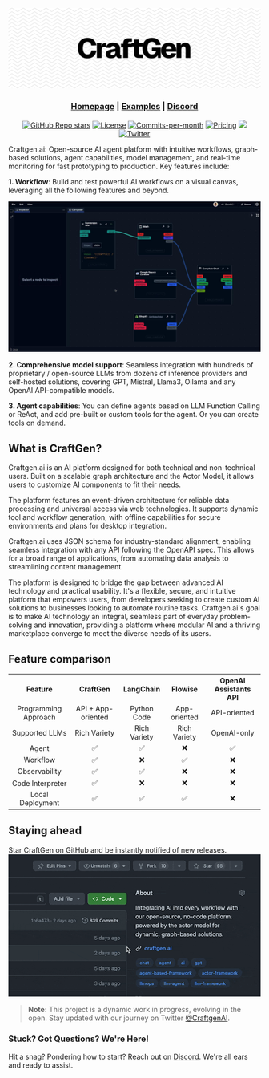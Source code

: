 <div align="center">

![Logo of Craftgen](./apps/web/public/images/github-header.png)


<h3>

[Homepage](https://www.craftgen.ai/) | [Examples](https://craftgen.ai/explore) | [Discord](https://craftgen.ai/discord)

</h3>

[![GitHub Repo stars](https://img.shields.io/github/stars/craftgen/craftgen)](https://github.com/craftgen/craftgen)
<a href="https://github.com/craftgen/craftgen/blob/main/LICENSE"><img src="https://img.shields.io/badge/license-AGPLv3-purple" alt="License"></a>
<a href="https://github.com/craftgen/craftgen/pulse"><img src="https://img.shields.io/github/commit-activity/m/craftgen/craftgen" alt="Commits-per-month"></a>
<a href="https://craftgen.ai/pricing"><img src="https://img.shields.io/badge/Pricing-Free-brightgreen" alt="Pricing"></a>
<a href="https://github.com/craftgen/craftgen/labels/%F0%9F%99%8B%20help%20wanted"><img src="https://img.shields.io/badge/Help%20Wanted-Contribute-blue"></a>
[![Twitter](https://img.shields.io/twitter/url/https/twitter.com/cloudposse.svg?style=social&label=Follow%20%40craftgenai)](https://twitter.com/craftgenai)

</div>

Craftgen.ai: Open-source AI agent platform with intuitive workflows, graph-based solutions, agent capabilities, model management, and real-time monitoring for fast prototyping to production. Key features include:

**1. Workflow**:
Build and test powerful AI workflows on a visual canvas, leveraging all the following features and beyond.

![Demo](./apps/web/public/images/demo-cover.jpg)

**2. Comprehensive model support**:
Seamless integration with hundreds of proprietary / open-source LLMs from dozens of inference providers and self-hosted solutions, covering GPT, Mistral, Llama3, Ollama and any OpenAI API-compatible models.

**3. Agent capabilities**:
You can define agents based on LLM Function Calling or ReAct, and add pre-built or custom tools for the agent. Or you can create tools on demand.

## What is CraftGen?

Craftgen.ai is an AI platform designed for both technical and non-technical users. Built on a scalable graph architecture and the Actor Model, it allows users to customize AI components to fit their needs.

The platform features an event-driven architecture for reliable data processing and universal access via web technologies. It supports dynamic tool and workflow generation, with offline capabilities for secure environments and plans for desktop integration.

Craftgen.ai uses JSON schema for industry-standard alignment, enabling seamless integration with any API following the OpenAPI spec. This allows for a broad range of applications, from automating data analysis to streamlining content management.

The platform is designed to bridge the gap between advanced AI technology and practical usability. It's a flexible, secure, and intuitive platform that empowers users, from developers seeking to create custom AI solutions to businesses looking to automate routine tasks. Craftgen.ai's goal is to make AI technology an integral, seamless part of everyday problem-solving and innovation, providing a platform where modular AI and a thriving marketplace converge to meet the diverse needs of its users.

## Feature comparison

<table style="width: 100%;">
  <tr>
    <th align="center">Feature</th>
    <th align="center">CraftGen</th>
    <th align="center">LangChain</th>
    <th align="center">Flowise</th>
    <th align="center">OpenAI Assistants API</th>
  </tr>
  <tr>
    <td align="center">Programming Approach</td>
    <td align="center">API + App-oriented</td>
    <td align="center">Python Code</td>
    <td align="center">App-oriented</td>
    <td align="center">API-oriented</td>
  </tr>
  <tr>
    <td align="center">Supported LLMs</td>
    <td align="center">Rich Variety</td>
    <td align="center">Rich Variety</td>
    <td align="center">Rich Variety</td>
    <td align="center">OpenAI-only</td>
  </tr>
  <!-- <tr>
    <td align="center">RAG Engine</td>
    <td align="center">✅</td>
    <td align="center">✅</td>
    <td align="center">✅</td>
    <td align="center">✅</td>
  </tr> -->
  <tr>
    <td align="center">Agent</td>
    <td align="center">✅</td>
    <td align="center">✅</td>
    <td align="center">❌</td>
    <td align="center">✅</td>
  </tr>
  <tr>
    <td align="center">Workflow</td>
    <td align="center">✅</td>
    <td align="center">❌</td>
    <td align="center">✅</td>
    <td align="center">❌</td>
  </tr>
  <tr>
    <td align="center">Observability</td>
    <td align="center">✅</td>
    <td align="center">✅</td>
    <td align="center">❌</td>
    <td align="center">❌</td>
  </tr>
  <tr>
    <td align="center">Code Interpreter</td>
    <td align="center">✅</td>
    <td align="center">❌</td>
    <td align="center">❌</td>
    <td align="center">❌</td>
  </tr>
  <tr>
    <td align="center">Local Deployment</td>
    <td align="center">✅</td>
    <td align="center">✅</td>
    <td align="center">✅</td>
    <td align="center">❌</td>
  </tr>
</table>

## Staying ahead

Star CraftGen on GitHub and be instantly notified of new releases.
![](./apps/web/public/images/github-star-dark.gif)

> **Note:**
> This project is a dynamic work in progress, evolving in the open. Stay updated with our journey on Twitter [@CraftgenAI](https://twitter.com/CraftgenAI).

### Stuck? Got Questions? We're Here!

Hit a snag? Pondering how to start? Reach out on [Discord](https://craftgen.ai/discord). We're all ears and ready to assist.
